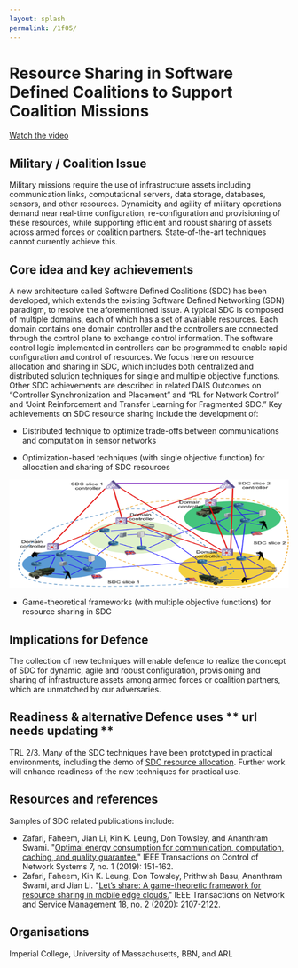 ```yaml
---
layout: splash
permalink: /1f05/
---
```


# Resource Sharing in Software Defined Coalitions to Support Coalition Missions

[Watch the video](https://ibm.box.com/v/Showcase-1f05-video)

## Military / Coalition Issue
Military missions require the use of infrastructure assets including communication links, computational servers, data storage, databases, sensors, and other resources.  Dynamicity and agility of military operations demand near real-time configuration, re-configuration and provisioning of these resources, while supporting efficient and robust sharing of assets across armed forces or coalition partners.  State-of-the-art techniques cannot currently achieve this.

## Core idea and key achievements
A new architecture called Software Defined Coalitions (SDC) has been developed, which extends the existing Software Defined Networking (SDN) paradigm, to resolve the aforementioned issue. A typical SDC is composed of multiple domains, each of which has a set of available resources.  Each domain contains one domain controller and the controllers are connected through the control plane to exchange control information. The software control logic implemented in controllers can be programmed to enable rapid configuration and control of resources. We focus here on resource allocation and sharing in SDC, which includes both centralized and distributed solution techniques for single and multiple objective functions. Other SDC achievements are described in related DAIS Outcomes on “Controller Synchronization and Placement” and “RL for Network Control” and “Joint Reinforcement and Transfer Learning for Fragmented SDC.”
Key achievements on SDC resource sharing include the development of: 

*	Distributed technique to optimize trade-offs between communications and computation in sensor networks

*	Optimization-based techniques (with single objective function) for allocation and sharing of SDC resources 

![image info](/dais/achievements/images/1f05-fig1.png)

*	Game-theoretical frameworks (with multiple objective functions) for resource sharing in SDC


## Implications for Defence
The collection of new techniques will enable defence to realize the concept of SDC for dynamic, agile and robust configuration, provisioning and sharing of infrastructure assets among armed forces or coalition partners, which are unmatched by our adversaries. 

## Readiness & alternative Defence uses  ** url needs updating **
TRL 2/3. Many of the SDC techniques have been prototyped in practical environments, including the demo of [SDC resource allocation](/doc-4483/). Further work will enhance readiness of the new techniques for practical use.

<!-- ![image info](/dais/achievements/images/1a02_figure1.jpg) -->

## Resources and references 
Samples of SDC related publications include: 
* Zafari, Faheem, Jian Li, Kin K. Leung, Don Towsley, and Ananthram Swami. "[Optimal energy consumption for communication, computation, caching, and quality guarantee.](/doc-4719/)" IEEE Transactions on Control of Network Systems 7, no. 1 (2019): 151-162.
* Zafari, Faheem, Kin K. Leung, Don Towsley, Prithwish Basu, Ananthram Swami, and Jian Li. "[Let’s share: A game-theoretic framework for resource sharing in mobile edge clouds.](/doc-5939/)" IEEE Transactions on Network and Service Management 18, no. 2 (2020): 2107-2122.

## Organisations
Imperial College, University of Massachusetts, BBN, and ARL
